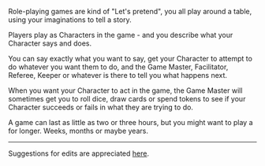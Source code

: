 Role-playing games are kind of "Let's pretend", you all play around a table, using your
imaginations to tell a story.

Players play as Characters in the game - and you describe what your
Character says and does.

You can say exactly what you want to say, get your Character to attempt to do whatever you
want them to do, and the Game Master, Facilitator, Referee, Keeper or whatever is
there to tell you what happens next.

When you want your Character to act in  the game, the Game Master will sometimes
get you to roll dice, draw cards or spend tokens to see if your Character succeeds or fails
in what they are trying to do.

A game can last as little as two or three hours, but you might want to play a for
longer. Weeks, months or maybe years.

---

Suggestions for edits are appreciated [here](https://github.com/lasseborly/whatisaroleplayinggame).
